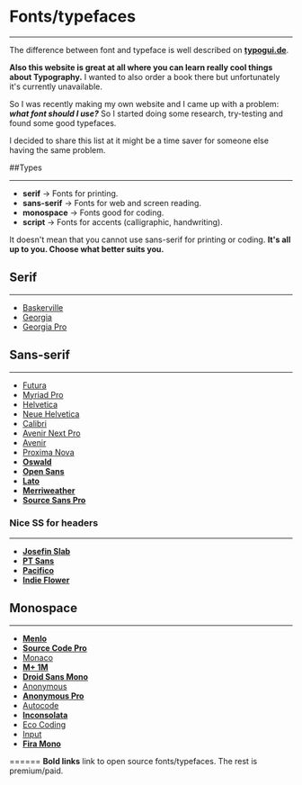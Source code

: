 
# Fonts/typefaces
___
The difference between font and typeface is well described on **[typogui.de](http://www.typogui.de/#fontsvstypefaces)**.

**Also this website is great at all where you can learn really cool things about Typography.**
I wanted to also order a book there but unfortunately it's currently unavailable.

So I was recently making my own website and I came up with a problem: **_what font should I use?_**
So I started doing some research, try-testing and found some good typefaces.

I decided to share this list at it might be a time saver for someone else having the same problem.

##Types
___
* **serif** -> Fonts for printing.
* **sans-serif** -> Fonts for web and screen reading.
* **monospace** -> Fonts good for coding.
* **script** -> Fonts for accents (calligraphic, handwriting).

It doesn't mean that you cannot use sans-serif for printing or coding.
**It's all up to you. Choose what better suits you.**

## Serif
___
* [Baskerville](https://www.myfonts.com/fonts/bitstream/baskerville/)
* [Georgia](http://www.myfonts.com/fonts/ascender/georgia/)
* [Georgia Pro](http://www.myfonts.com/fonts/ascender/georgia-pro/)

## Sans-serif
___
* [Futura](http://www.myfonts.com/fonts/bitstream/futura/)
* [Myriad Pro](http://www.myfonts.com/fonts/adobe/myriad/)
* [Helvetica](http://www.myfonts.com/fonts/linotype/helvetica/)
* [Neue Helvetica](http://www.myfonts.com/fonts/linotype/neue-helvetica/)
* [Calibri](http://www.myfonts.com/fonts/ascender/calibri/)
* [Avenir Next Pro](http://www.myfonts.com/fonts/linotype/avenir-next-pro/)
* [Avenir](http://www.myfonts.com/fonts/linotype/avenir/)
* [Proxima Nova](http://www.myfonts.com/fonts/marksimonson/proxima-nova/)
* **[Oswald](https://www.google.com/fonts/specimen/Oswald)**
* **[Open Sans](https://www.google.com/fonts/specimen/Open+Sans)**
* **[Lato](https://www.google.com/fonts/specimen/Lato)**
* **[Merriweather](https://www.google.com/fonts/specimen/Merriweather)**
* **[Source Sans Pro](https://www.google.com/fonts/specimen/Source+Sans+Pro)**

### Nice SS for headers
___
* **[Josefin Slab](https://www.google.com/fonts/specimen/Josefin+Slab)**
* **[PT Sans](https://www.google.com/fonts/specimen/PT+Sans)**
* **[Pacifico](https://www.google.com/fonts/specimen/Pacifico)**
* **[Indie Flower](https://www.google.com/fonts/specimen/Indie+Flower)**

## Monospace
___
* **[Menlo](https://github.com/hbin/top-programming-fonts/blob/master/Menlo-Regular.ttf)**
* **[Source Code Pro](https://www.google.com/fonts/specimen/Source+Code+Pro)**
* [Monaco](https://www.myfonts.com/fonts/apple/monaco/)
* **[M+ 1M](http://www.fontspace.com/m-fonts/m-1m)**
* **[Droid Sans Mono](https://www.google.com/fonts/specimen/Droid+Sans+Mono)**
* [Anonymous](http://www.myfonts.com/fonts/marksimonson/anonymous/)
* **[Anonymous Pro](https://www.google.com/fonts/specimen/Anonymous+Pro)**
* [Autocode](https://www.myfonts.com/fonts/aviation/autocode/)
* **[Inconsolata](https://www.google.com/fonts/specimen/Inconsolata)**
* [Eco Coding](http://www.myfonts.com/fonts/s-core/eco-coding/)
* [Input](http://input.fontbureau.com)
* **[Fira Mono](https://www.google.com/fonts/specimen/Fira+Mono)**

======
**Bold links** link to open source fonts/typefaces. The rest is premium/paid.
